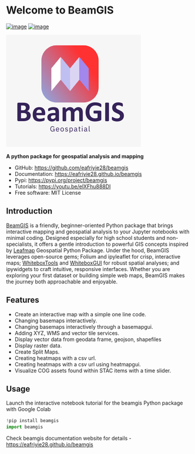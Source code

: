 # Welcome to BeamGIS


[![image](https://img.shields.io/pypi/v/beamgis.svg)](https://pypi.python.org/pypi/beamgis)
[![image](https://img.shields.io/conda/vn/conda-forge/beamgis.svg)](https://anaconda.org/conda-forge/beamgis)

![logo](https://github.com/eafriyie28/beamgis/blob/main/docs/logo/beamgis.png)



**A python package for geospatial analysis and mapping**


-   GitHub: <https://github.com/eafriyie28/beamgis>
-   Documentation: <https://eafriyie28.github.io/beamgis>
-   Pypi: <https://pypi.org/project/beamgis>
-   Tutorials: <https://youtu.be/elXFhu888DI>
-   Free software: MIT License


## Introduction
[BeamGIS](https://pypi.org/project/beamgis/) is a friendly, beginner-oriented Python package that brings interactive mapping and geospatial analysis to your Jupyter notebooks with minimal coding. Designed especially for high school students and non-specialists, it offers a gentle introduction to powerful GIS concepts inspired by [Leafmap](https://leafmap.org/) Geospatial Python Package. Under the hood, BeamGIS leverages open-source gems; Folium and ipyleaflet for crisp, interactive maps; [WhiteboxTools](https://www.whiteboxgeo.com/) and [WhiteboxGUI](https://github.com/opengeos/whiteboxgui) for robust spatial analyses; and ipywidgets to craft intuitive, responsive interfaces. Whether you are exploring your first dataset or building simple web maps, BeamGIS makes the journey both approachable and enjoyable.

## Features

* Create an interactive map with a simple one line code.
* Changing basemaps interactively.
* Changing basemaps interactively through a basemapgui.
* Adding  XYZ, WMS and vector tile services.
* Display vector data from geodata frame, geojson, shapefiles
* Display raster data.
* Create Split Maps.
* Creating heatmaps with a csv url.
* Creating heatmaps with a csv url using heatmapgui.
* Visualize COG assets found within STAC items with a time slider.

## Usage
Launch the interactive notebook tutorial for the beamgis Python package with Google Colab
```python
!pip install beamgis
import beamgis
```
Check beamgis documentation website for details - https://eafriyie28.github.io/beamgis
